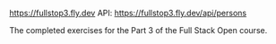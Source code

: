 https://fullstop3.fly.dev
API: https://fullstop3.fly.dev/api/persons

The completed exercises for the Part 3 of the Full Stack Open course.